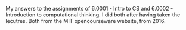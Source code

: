 My answers to the assignments of 6.0001 - Intro to CS and 6.0002 - Introduction to computational thinking. I did both after having taken the lecutres.
Both from the MIT opencourseware website, from 2016.
